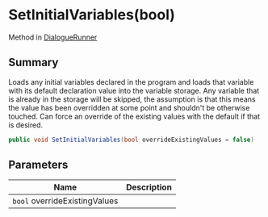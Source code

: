 # SetInitialVariables(bool)

Method in [DialogueRunner](yarn.unity.dialoguerunner.md)

## Summary

Loads any initial variables declared in the program and loads that variable with its default declaration value into the variable storage. Any variable that is already in the storage will be skipped, the assumption is that this means the value has been overridden at some point and shouldn't be otherwise touched. Can force an override of the existing values with the default if that is desired.

```csharp
public void SetInitialVariables(bool overrideExistingValues = false)
```

## Parameters

| Name                          | Description |
| ----------------------------- | ----------- |
| `bool` overrideExistingValues |             |

